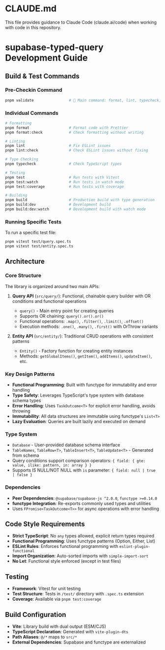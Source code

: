 # CLAUDE.md

This file provides guidance to Claude Code (claude.ai/code) when working with code in this repository.

# supabase-typed-query Development Guide

## Build & Test Commands

### Pre-Checkin Command

```bash
pnpm validate                # 🚀 Main command: format, lint, typecheck, test, and build
```

### Individual Commands

```bash
# Formatting
pnpm format                  # Format code with Prettier
pnpm format:check            # Check formatting without writing

# Linting
pnpm lint                    # Fix ESLint issues
pnpm lint:check              # Check ESLint issues without fixing

# Type Checking
pnpm typecheck               # Check TypeScript types

# Testing
pnpm test                    # Run tests with Vitest
pnpm test:watch              # Run tests in watch mode
pnpm test:coverage           # Run tests with coverage

# Building
pnpm build                   # Production build with type generation
pnpm build:dev               # Development build
pnpm build:dev:watch         # Development build with watch mode
```

### Running Specific Tests

To run a specific test file:
```bash
pnpm vitest test/query.spec.ts
pnpm vitest test/entity.spec.ts
```

## Architecture

### Core Structure
The library is organized around two main APIs:

1. **Query API** (`src/query/`): Functional, chainable query builder with OR conditions and functional operations
   - `query()` - Main entry point for creating queries
   - Supports OR chaining: `query().or().or()`
   - Functional operations: `.map()`, `.filter()`, `.limit()`, `.offset()`
   - Execution methods: `.one()`, `.many()`, `.first()` with OrThrow variants

2. **Entity API** (`src/entity/`): Traditional CRUD operations with consistent patterns
   - `Entity()` - Factory function for creating entity instances
   - Methods: `getGlobalItems()`, `getItem()`, `addItems()`, `updateItem()`, etc.

### Key Design Patterns
- **Functional Programming**: Built with functype for immutability and error handling
- **Type Safety**: Leverages TypeScript's type system with database schema types
- **Error Handling**: Uses `TaskOutcome<T>` for explicit error handling, avoids throwing
- **Immutability**: All data structures are immutable using functype's `List<T>`
- **Lazy Evaluation**: Queries are built lazily and executed on demand

### Type System
- `Database` - User-provided database schema interface
- `TableNames`, `TableRow<T>`, `TableInsert<T>`, `TableUpdate<T>` - Generated from schema
- Query conditions support comparison operators: `{ field: { gte: value, ilike: pattern, in: array } }`
- Supports IS NULL/NOT NULL with `is` parameter: `{ field: null | true | false }`

### Dependencies
- **Peer Dependencies**: `@supabase/supabase-js ^2.0.0`, `functype >=0.14.0`
- **functype Integration**: Re-exports commonly used types and utilities
- Uses `FPromise<TaskOutcome<T>>` for async operations with error handling

## Code Style Requirements
- **Strict TypeScript**: No `any` types allowed, explicit return types required
- **Functional Programming**: Uses functype patterns (Option, Either, List)
- **ESLint Rules**: Enforces functional programming with `eslint-plugin-functional`
- **Import Organization**: Auto-sorted imports with `simple-import-sort`
- **No Let**: Functional style enforced (except in test files)

## Testing
- **Framework**: Vitest for unit testing
- **Test Structure**: Tests in `/test/` directory with `.spec.ts` extension
- **Coverage**: Available via `pnpm test:coverage`

## Build Configuration
- **Vite**: Library build with dual output (ESM/CJS)
- **TypeScript Declaration**: Generated with `vite-plugin-dts`
- **Path Aliases**: `@/*` maps to `src/*`
- **External Dependencies**: Supabase and functype are externalized